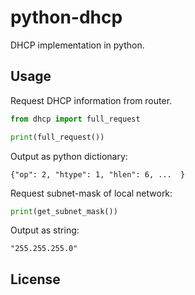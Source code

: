 python-dhcp
===========
DHCP implementation in python.


Usage
-----
Request DHCP information from router.
```python
from dhcp import full_request

print(full_request())
```

Output as python dictionary:

```
{"op": 2, "htype": 1, "hlen": 6, ...  }
```

Request subnet-mask of local network:

```python
print(get_subnet_mask())
```

Output as string:

```
"255.255.255.0"
```

License
-------

